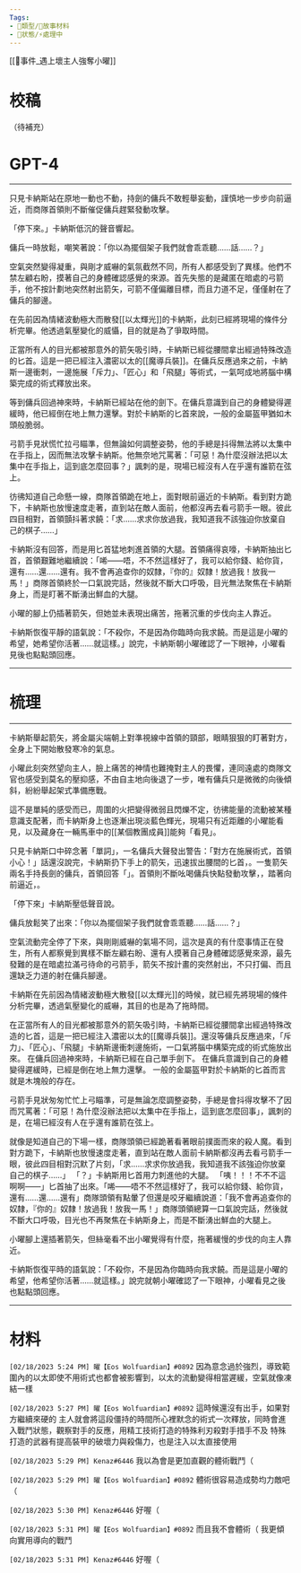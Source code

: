 ```yaml
---
Tags:
- 📎類型/🧱故事材料
- 📎狀態/⚡處理中
---
```

[[📄事件_遇上壞主人強奪小曜]]

# 校稿
（待補充）

# GPT-4
---

只見卡納斯站在原地一動也不動，持劍的傭兵不敢輕舉妄動，謹慎地一步步向前逼近，而商隊首領則不斷催促傭兵趕緊發動攻擊。

「停下來。」卡納斯低沉的聲音響起。

傭兵一時放鬆，嘲笑著說：「你以為擺個架子我們就會乖乖聽……話……？」

空氣突然變得凝重，與剛才威嚇的氣氛截然不同，所有人都感受到了異樣。他們不禁左顧右盼，摸著自己的身體確認感覺的來源。首先失態的是藏匿在暗處的弓箭手，他不按計劃地突然射出箭矢，可箭不僅偏離目標，而且力道不足，僅僅射在了傭兵的腳邊。

在先前因為情緒波動極大而散發[[以太輝光]]的卡納斯，此刻已經將現場的條件分析完畢。他透過氣壓變化的威懾，目的就是為了爭取時間。

正當所有人的目光都被那意外的箭矢吸引時，卡納斯已經從腰間拿出經過特殊改造的匕首。這是一把已經注入濃密以太的[[魔導兵裝]]。在傭兵反應過來之前，卡納斯一邊衝刺，一邊施展「斥力」、「匠心」和「飛腿」等術式，一氣呵成地將腦中構築完成的術式釋放出來。

等到傭兵回過神來時，卡納斯已經站在他的劍下。在傭兵意識到自己的身體變得遲緩時，他已經倒在地上無力還擊。對於卡納斯的匕首來說，一般的金屬盔甲猶如木頭般脆弱。

弓箭手見狀慌忙拉弓瞄準，但無論如何調整姿勢，他的手總是抖得無法將以太集中在手指上，因而無法攻擊卡納斯。他無奈地咒罵著：「可惡！為什麼沒辦法把以太集中在手指上，這到底怎麼回事？」諷刺的是，現場已經沒有人在乎還有誰箭在弦上。

彷彿知道自己命懸一線，商隊首領跪在地上，面對眼前逼近的卡納斯。看到對方跪下，卡納斯也放慢速度走著，直到站在敵人面前，他都沒再去看弓箭手一眼。彼此四目相對，首領顫抖著求饒：「求……求求你放過我，我知道我不該強迫你放棄自己的棋子……」

卡納斯沒有回答，而是用匕首猛地刺進首領的大腿。首領痛得哀嚎，卡納斯抽出匕首，首領艱難地繼續說：「唏——唔，不不然這樣好了，我可以給你錢、給你貨，還有……還……還有。我不會再追查你的奴隸，『你的』奴隸！放過我！放我一馬！」商隊首領終於一口氣說完話，然後就不斷大口呼吸，目光無法聚焦在卡納斯身上，而是盯著不斷湧出鮮血的大腿。

小曜的腳上仍插著箭矢，但她並未表現出痛苦，拖著沉重的步伐向主人靠近。

卡納斯恢復平靜的語氣說：「不殺你，不是因為你臨時向我求饒。而是這是小曜的希望，她希望你活著……就這樣。」說完，卡納斯朝小曜確認了一下眼神，小曜看見後也點點頭回應。

---

# 梳理
---

卡納斯舉起箭矢，將金屬尖端朝上對準視線中首領的頸部，眼睛狠狠的盯著對方，全身上下開始散發寒冷的氣息。

小曜此刻突然望向主人，臉上痛苦的神情也難掩對主人的畏懼，連同遠處的商隊文官也感受到莫名的壓抑感，不由自主地向後退了一步，唯有傭兵只是微微的向後傾斜，紛紛舉起架式準備應戰。

這不是單純的感受而已，周圍的火把變得微弱且閃爍不定，彷彿能量的流動被某種意識支配著，而卡納斯身上也逐漸出現淡藍色輝光，現場只有近距離的小曜能看見，以及藏身在一輛馬車中的[[某個教團成員]]能夠「看見」。

只見卡納斯口中碎念著「單詞」，一名傭兵大聲發出警告：「對方在施展術式，首領小心！」話還沒說完，卡納斯扔下手上的箭矢，迅速拔出腰間的匕首，。一隻箭矢
兩名手持長劍的傭兵，首領回答「」。首領則不斷吆喝傭兵快點發動攻擊，，踏著向前逼近，。

「停下來」卡納斯壓低聲音說。

傭兵放鬆笑了出來：「你以為擺個架子我們就會乖乖聽……話……？」

空氣流動完全停了下來，與剛剛威嚇的氣場不同，這次是真的有什麼事情正在發生，所有人都察覺到異樣不斷左顧右盼、還有人摸著自己身體確認感覺來源，最先發難的是在暗處拉滿弓待命的弓箭手，箭矢不按計畫的突然射出，不只打偏、而且還缺乏力道的射在傭兵腳邊。

卡納斯在先前因為情緒波動極大散發[[以太輝光]]的時候，就已經先將現場的條件分析完畢，透過氣壓變化的威嚇，其目的也是為了拖時間。

在正當所有人的目光都被那意外的箭矢吸引時，卡納斯已經從腰間拿出經過特殊改造的匕首，這是一把已經注入濃密以太的[[魔導兵裝]]。還沒等傭兵反應過來，「斥力」、「匠心」、「飛腿」卡納斯邊衝刺邊施術，一口氣將腦中構築完成的術式施放出來。
在傭兵回過神來時，卡納斯已經在自己單手劍下。
在傭兵意識到自己的身體變得遲緩時，已經是倒在地上無力還擊。
一般的金屬盔甲對於卡納斯的匕首而言就是木塊般的存在。

弓箭手見狀匆匆忙忙上弓瞄準，可是無論怎麼調整姿勢，手總是會抖得攻擊不了因而咒罵著：「可惡！為什麼沒辦法把以太集中在手指上，這到底怎麼回事」，諷刺的是，在場已經沒有人在乎還有誰箭在弦上。

就像是知道自己的下場一樣，商隊頭領已經跪著看著眼前撲面而來的殺人魔。看到對方跪下，卡納斯也放慢速度走著，直到站在敵人面前卡納斯都沒再去看弓箭手一眼，彼此四目相對沉默了片刻，「求……求求你放過我，我知道我不該強迫你放棄自己的棋子……」
「？」卡納斯用匕首用力刺進他的大腿。
「咦！！！不不不這啊啊——」匕首抽了出來。「唏——唔不不然這樣好了，我可以給你錢、給你貨，還有……還……還有」商隊頭領有點暈了但還是咬牙繼續說道：「我不會再追查你的奴隸，『你的』奴隸！放過我！放我一馬！」商隊頭領總算一口氣說完話，然後就不斷大口呼吸，目光也不再聚焦在卡納斯身上，而是不斷湧出鮮血的大腿上。

小曜腳上還插著箭矢，但絲毫看不出小曜覺得有什麼，拖著緩慢的步伐的向主人靠近。

卡納斯恢復平時的語氣說：「不殺你，不是因為你臨時向我求饒。而是這是小曜的希望，他希望你活著……就這樣。」說完就朝小曜確認了一下眼神，小曜看見之後也點點頭回應。

---

# 材料
`[02/18/2023 5:24 PM] 曜【Eos Wolfuardian】#0892`
因為意念過於強烈，導致範圍內的以太即使不用術式也都會被影響到，以太的流動變得相當遲緩，空氣就像凍結一樣


`[02/18/2023 5:27 PM] 曜【Eos Wolfuardian】#0892`
這時候還沒有出手，如果對方繼續來硬的
主人就會將這段僵持的時間所心裡默念的術式一次釋放，同時會進入戰鬥狀態，觀察對手的反應，用精工技術打造的特殊利刃殺對手措手不及
特殊打造的武器有提高裝甲的破壞力與殺傷力，也是注入以太直接使用

`[02/18/2023 5:29 PM] Kenaz#6446`
我以為會是更加直觀的體術戰鬥（


`[02/18/2023 5:29 PM] 曜【Eos Wolfuardian】#0892`
體術很容易造成勢均力敵吧（


`[02/18/2023 5:30 PM] Kenaz#6446`
好喔（


`[02/18/2023 5:31 PM] 曜【Eos Wolfuardian】#0892`
而且我不會體術（
我更傾向實用導向的戰鬥


`[02/18/2023 5:31 PM] Kenaz#6446`
好喔（
